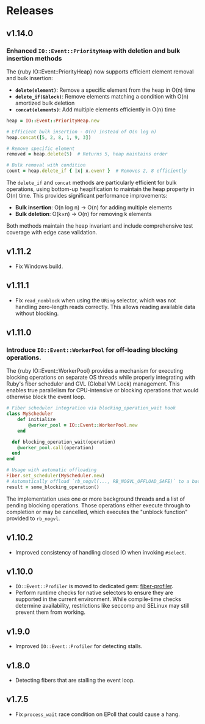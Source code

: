 # Releases

## v1.14.0

### Enhanced `IO::Event::PriorityHeap` with deletion and bulk insertion methods

The {ruby IO::Event::PriorityHeap} now supports efficient element removal and bulk insertion:

  - **`delete(element)`**: Remove a specific element from the heap in O(n) time
  - **`delete_if(&block)`**: Remove elements matching a condition with O(n) amortized bulk deletion
  - **`concat(elements)`**: Add multiple elements efficiently in O(n) time

<!-- end list -->

``` ruby
heap = IO::Event::PriorityHeap.new

# Efficient bulk insertion - O(n) instead of O(n log n)
heap.concat([5, 2, 8, 1, 9, 3])

# Remove specific element
removed = heap.delete(5)  # Returns 5, heap maintains order

# Bulk removal with condition
count = heap.delete_if { |x| x.even? }  # Removes 2, 8 efficiently
```

The `delete_if` and `concat` methods are particularly efficient for bulk operations, using bottom-up heapification to maintain the heap property in O(n) time. This provides significant performance improvements:

  - **Bulk insertion**: O(n log n) → O(n) for adding multiple elements
  - **Bulk deletion**: O(k×n) → O(n) for removing k elements

Both methods maintain the heap invariant and include comprehensive test coverage with edge case validation.

## v1.11.2

  - Fix Windows build.

## v1.11.1

  - Fix `read_nonblock` when using the `URing` selector, which was not handling zero-length reads correctly. This allows reading available data without blocking.

## v1.11.0

### Introduce `IO::Event::WorkerPool` for off-loading blocking operations.

The {ruby IO::Event::WorkerPool} provides a mechanism for executing blocking operations on separate OS threads while properly integrating with Ruby's fiber scheduler and GVL (Global VM Lock) management. This enables true parallelism for CPU-intensive or blocking operations that would otherwise block the event loop.

``` ruby
# Fiber scheduler integration via blocking_operation_wait hook
class MyScheduler
	def initialize
		@worker_pool = IO::Event::WorkerPool.new
	end

  def blocking_operation_wait(operation)
    @worker_pool.call(operation)
  end
end

# Usage with automatic offloading
Fiber.set_scheduler(MyScheduler.new)
# Automatically offload `rb_nogvl(..., RB_NOGVL_OFFLOAD_SAFE)` to a background thread:
result = some_blocking_operation()
```

The implementation uses one or more background threads and a list of pending blocking operations. Those operations either execute through to completion or may be cancelled, which executes the "unblock function" provided to `rb_nogvl`.

## v1.10.2

  - Improved consistency of handling closed IO when invoking `#select`.

## v1.10.0

  - `IO::Event::Profiler` is moved to dedicated gem: [fiber-profiler](https://github.com/socketry/fiber-profiler).
  - Perform runtime checks for native selectors to ensure they are supported in the current environment. While compile-time checks determine availability, restrictions like seccomp and SELinux may still prevent them from working.

## v1.9.0

  - Improved `IO::Event::Profiler` for detecting stalls.

## v1.8.0

  - Detecting fibers that are stalling the event loop.

## v1.7.5

  - Fix `process_wait` race condition on EPoll that could cause a hang.
